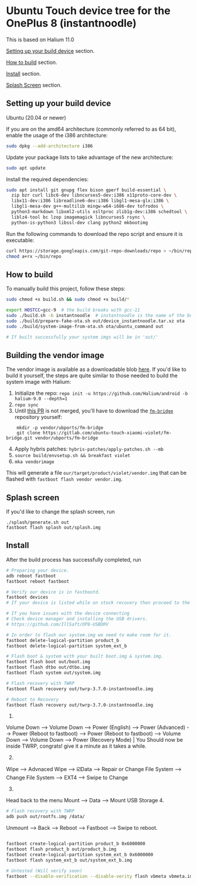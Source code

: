 # Ubuntu Touch device tree for the OnePlus 8 (instantnoodle)

This is based on Halium 11.0

[Setting up your build device](#setting-up-your-build-device) section.

[How to build](#How-to-build) section.

[Install](#install) section.

[Splash Screen](#Splash-screen) section.


## Setting up your build device

Ubuntu (20.04 or newer)

If you are on the amd64 architecture (commonly referred to as 64 bit), enable the usage of the i386 architecture:

```bash
sudo dpkg --add-architecture i386
```

Update your package lists to take advantage of the new architecture:

```bash
sudo apt update
```

Install the required dependencies:

```bash
sudo apt install git gnupg flex bison gperf build-essential \
  zip bzr curl libc6-dev libncurses5-dev:i386 x11proto-core-dev \
  libx11-dev:i386 libreadline6-dev:i386 libgl1-mesa-glx:i386 \
  libgl1-mesa-dev g++-multilib mingw-w64-i686-dev tofrodos \
  python3-markdown libxml2-utils xsltproc zlib1g-dev:i386 schedtool \
  liblz4-tool bc lzop imagemagick libncurses5 rsync \
  python-is-python3 libssl-dev clang python2 mkbootimg 

```

Run the following commands to download the repo script and ensure it is executable:

```bash
curl https://storage.googleapis.com/git-repo-downloads/repo > ~/bin/repo
chmod a+rx ~/bin/repo
```



## How to build

To manually build this project, follow these steps:

```bash
sudo chmod +x build.sh && sudo chmod +x build/*
```

```bash
export HOSTCC=gcc-9  # the build breaks with gcc-11
sudo ./build.sh -b instantnoodle  # instantnoodle is the name of the build directory
sudo ./build/prepare-fake-ota.sh out/device_instantnoodle.tar.xz ota
sudo ./build/system-image-from-ota.sh ota/ubuntu_command out

# If built successfully your system imgs will be in 'out/'
```


## Building the vendor image

The vendor image is available as a downloadable blob
[here](https://github.com/ubuntu-touch-violet/ubuntu-touch-violet/releases/tag/20210510).
If you'd like to build it yourself, the steps are quite similar to those needed
to build the system image with Halium:

1. Initialize the repo: `repo init -u https://github.com/Halium/android -b halium-9.0 --depth=1`
2. `repo sync`
3. Until [this PR](https://github.com/Halium/halium-devices/pull/325) is not
   merged, you'll have to download the
   [`fm-bridge`](https://gitlab.com/ubuntu-touch-xiaomi-violet/fm-bridge)
   repository yourself:
```
    mkdir -p vendor/ubports/fm-bridge
    git clone https://gitlab.com/ubuntu-touch-xiaomi-violet/fm-bridge.git vendor/ubports/fm-bridge
```
4. Apply hybris patches: `hybris-patches/apply-patches.sh --mb`
5. `source build/envsetup.sh && breakfast violet`
6. `mka vendorimage`

This will generate a file `our/target/product/violet/vendor.img` that can be
flashed with `fastboot flash vendor vendor.img`.



## Splash screen

If you'd like to change the splash screen, run

```
./splash/generate.sh out
fastboot flash splash out/splash.img
```



## Install

After the build process has successfully completed, run


```bash
# Preparing your device.
adb reboot fastboot
fastboot reboot fastboot

# Verify our device is in fastbootd.
fastboot devices
# If your device is listed while on stock recovery then proceed to the next steps.

# If you have issues with the device connecting 
# Check device manager and installing the USB drivers.
# https://github.com/IllSaft/OP8-USBDRV

# In order to flash our system.img we need to make room for it.
fastboot delete-logical-partition product_b
fastboot delete-logical-partition system_ext_b

# Flash boot & system with your built boot.img & system.img.
fastboot flash boot out/boot.img
fastboot flash dtbo out/dtbo.img
fastboot flash system out/system.img

# Flash recovery with TWRP
fastboot flash recovery out/twrp-3.7.0-instantnoodle.img

# Reboot to Recovery
fastboot flash recovery out/twrp-3.7.0-instantnoodle.img
```

1. 
Volume Down --> Volume Down --> Power (English) --> Power (Advanced) --> Power (Reboot to fastboot) --> Power (Reboot to fastboot) 
--> Volume Down --> Volume Down --> Power (Recovery Mode) | You Should now be inside TWRP, congrats! give it a minute as it takes a while.

2. 
Wipe --> Advnaced Wipe --> ☑️Data --> Repair or Change File System --> Change File System --> EXT4 --> Swipe to Change 

3. 
Head back to the menu
Mount --> Data --> Mount USB Storage
4. 
```bash
# Flash recovery with TWRP
adb push out/rootfs.img /data/
```

Unmount --> Back --> Reboot --> Fastboot --> Swipe to reboot.

```bash

fastboot create-logical-partition product_b 0x6000000
fastboot flash product_b out/product_b.img
fastboot create-logical-partition system_ext_b 0x6000000
fastboot flash system_ext_b out/system_ext_b.img

# Untested (Will verify soon)
fastboot --disable-verification --disable-verity flash vbmeta vbmeta.img

```

